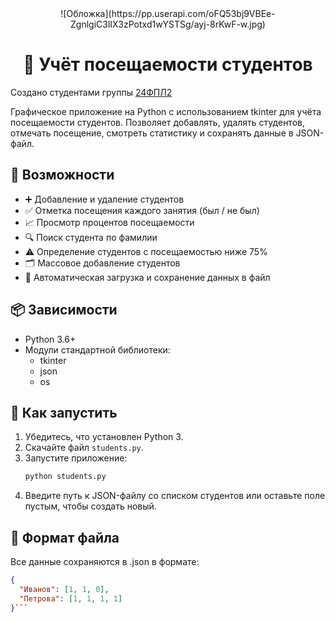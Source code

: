  <center>![Обложка](https://pp.userapi.com/oFQ53bj9VBEe-ZgnlgiC3lIX3zPotxd1wYSTSg/ayj-8rKwF-w.jpg) </center>
<h1 align="center">📘 Учёт посещаемости студентов</h1>

Создано студентами группы [24ФПЛ2](https://nnov.hse.ru/ba/ling/)

Графическое приложение на Python с использованием tkinter для учёта посещаемости студентов. Позволяет добавлять, удалять студентов, отмечать посещение, смотреть статистику и сохранять данные в JSON-файл.

## 🧰 Возможности

- ➕ Добавление и удаление студентов  
- ✅ Отметка посещения каждого занятия (был / не был)  
- 📈 Просмотр процентов посещаемости  
- 🔍 Поиск студента по фамилии  
- ⚠️ Определение студентов с посещаемостью ниже 75%  
- 🗂 Массовое добавление студентов  
- 💾 Автоматическая загрузка и сохранение данных в файл  

## 📦 Зависимости

- Python 3.6+
- Модули стандартной библиотеки:
  - tkinter
  - json
  - os

## 🚀 Как запустить

1. Убедитесь, что установлен Python 3.
2. Скачайте файл ```students.py```.
3. Запустите приложение:
   ~~~bash
   python students.py
   ~~~
4. Введите путь к JSON-файлу со списком студентов или оставьте поле пустым, чтобы создать новый.

## 📁 Формат файла

Все данные сохраняются в .json в формате:

```json
{
  "Иванов": [1, 1, 0],
  "Петрова": [1, 1, 1, 1]
}```
